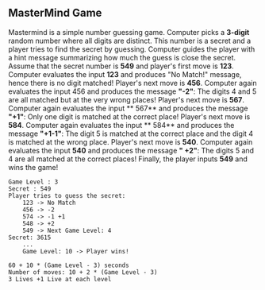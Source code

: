 ## MasterMind Game

Mastermind is a simple number guessing game. Computer picks a **3-digit** random number where all digits are distinct.
This number is a secret and a player tries to find the secret by guessing. Computer guides the player with a hint
message summarizing how much the guess is close the secret. Assume that the secret number is **549** and player's first
move is **123**. Computer evaluates the input **123** and produces "No Match!" message, hence there is no digit matched!
Player's next move is **456**. Computer again evaluates the input 456 and produces the message **"-2"**: The digits 4
and 5 are all matched but at the very wrong places! Player's next move is **567**. Computer again evaluates the input **
567** and produces the message **"+1"**:
Only one digit is matched at the correct place! Player's next move is **584**. Computer again evaluates the input **
584** and produces the message **"+1-1"**: The digit 5 is matched at the correct place and the digit 4 is matched at the
wrong place. Player's next move is **540**. Computer again evaluates the input **540** and produces the message **"
+2"**: The digits 5 and 4 are all matched at the correct places! Finally, the player inputs **549** and wins the game!

```
Game Level : 3 
Secret : 549 
Player tries to guess the secret: 
    123 -> No Match 
    456 -> -2 
    574 -> -1 +1 
    548 -> +2 
    549 -> Next Game Level: 4 
Secret: 3615
    ... 
    Game Level: 10 -> Player wins!

60 + 10 * (Game Level - 3) seconds 
Number of moves: 10 + 2 * (Game Level - 3)
3 Lives +1 Live at each level
```